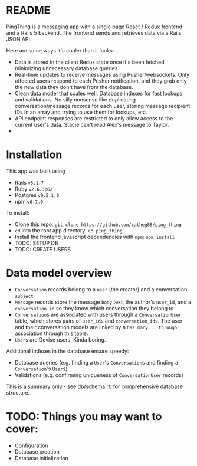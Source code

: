 # README

PingThing is a messaging app with a single page React / Redux frontend and a Rails 5 backend. The frontend sends and retrieves data via a Rails JSON API.

Here are some ways it's cooler than it looks:
* Data is stored in the client Redux state once it's been fetched, minimizing unnecessary database queries.
* Real-time updates to receive messages using Pusher/websockets. Only affected users respond to each Pusher notification, and they grab only the new data they don't have from the database.
* Clean data model that scales well. Database indexes for fast lookups and validations. No silly nonsense like duplicating conversation/message records for each user, storing message recipient IDs in an array and trying to use them for lookups, etc.
* API endpoint responses are restricted to only allow access to the current user's data. Stacie can't read Alex's message to Taylor.
* 

# Installation
This app was built using
* Rails `v5.1.7`
* Ruby `v2.6.3p62`
* Postgres `v9.5.1.0`
* npm `v6.7.0`

To install:
* Clone this repo:
`git clone https://github.com/catheg88/ping_thing`
* `cd` into the root app directory:
`cd ping_thing`
* Install the frontend javascript dependencies with `npm`:
`npm install`
* TODO: SETUP DB
* TODO: CREATE USERS

# Data model overview
* `Conversation` records belong to a `user` (the creator) and a conversation `subject`
* `Message` records store the message `body` text, the author's `user_id`, and a `conversation_id` so they know which conversation they belong to
* `Conversation`s are associated with users through a `ConversationUser` table, which stores pairs of `user_id`s and `conversation_id`s. The user and their conversation models are linked by a `has many... through` association through this table.
* `User`s are Devise users. Kinda boring.

Additional indexes in the database ensure speedy:
* Database queries (e.g. finding a `User`'s `Conversation`s and finding a `Conversation`'s `User`s)
* Validations (e.g. confirming uniqueness of `ConversationUser` records)

This is a summary only - see [db/schema.rb](db/schema.rb) for comprehensive database structure.

# TODO: Things you may want to cover:
* Configuration
* Database creation
* Database initialization
